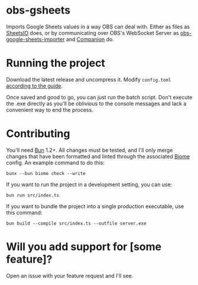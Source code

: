 # obs-gsheets

Imports Google Sheets values in a way OBS can deal with. Either as files as [SheetsIO](https://github.com/GrandyB/SheetsIO) does,
or by communicating over OBS's WebSocket Server as [obs-google-sheets-importer](https://github.com/DaBenjamins/obs-google-sheet-importer/) and [Companion](https://bitfocus.io/companion) do.

# Running the project
Download the latest release and uncompress it. Modify `config.toml` [according to the guide](CONFIGURATION.md).

Once saved and good to go, you can just run the batch script. Don't execute the .exe directly as you'll be oblivious to the console messages and lack a convenient way to end the process.

# Contributing
You'll need [Bun](https://bun.com) 1.2+.
All changes must be tested, and I'll only merge changes that have been formatted and linted through the associated [Biome](https://biomejs.dev/) config. An example command to do this:

`bunx --bun biome check --write`

If you want to run the project in a development setting, you can use:

`bun run src/index.ts`

If you want to bundle the project into a single production executable, use this command:

`bun build --compile src/index.ts --outfile server.exe`

# Will you add support for \[some feature\]?
Open an issue with your feature request and I'll see.